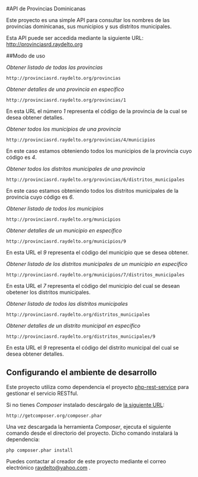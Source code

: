 #API de Provincias Dominicanas

Este proyecto es una simple API para consultar los nombres de las provincias dominicanas, sus municipios y sus distritos municipales.

Esta API puede ser accedida mediante la siguiente URL: http://provinciasrd.raydelto.org

##Modo de uso

_Obtener listado de todas las provincias_

```
http://provinciasrd.raydelto.org/provincias
```

_Obtener detalles de una provincia en específico_
```
http://provinciasrd.raydelto.org/provincias/1
```
En esta URL el número *1* representa el código de la provincia de la cual se desea obtener detalles.

_Obtener todos los municipios de una provincia_
```
http://provinciasrd.raydelto.org/provincias/4/municipios
```
En este caso estamos obteniendo todos los municipios de la provincia cuyo código es *4*.

_Obtener todos los distritos municipales de una provincia_
```
http://provinciasrd.raydelto.org/provincias/6/distritos_municipales
```
En este caso estamos obteniendo todos los distritos municipales de la provincia cuyo código es *6*.

_Obtener listado de todos los municipios_

```
http://provinciasrd.raydelto.org/municipios
```

_Obtener detalles de un municipio en específico_
```
http://provinciasrd.raydelto.org/municipios/9
```
En esta URL el *9* representa el código del municipio que se desea obtener.

_Obtener listado de los distritos municipales de un municipio en específico_
```
http://provinciasrd.raydelto.org/municipios/7/distritos_municipales
```
En esta URL el *7* representa el código del municipio del cual se desean obetener los distritos municipales.

_Obtener listado de todos las distritos municipales_

```
http://provinciasrd.raydelto.org/distritos_municipales
```

_Obtener detalles de un distrito municipal en específico_
```
http://provinciasrd.raydelto.org/distritos_municipales/9
```
En esta URL el *9* representa el código del distrito municipal del cual se desea obtener detalles.

## Configurando el ambiente de desarrollo

Este proyecto utiliza como dependencia el proyecto [php-rest-service](https://github.com/marcj/php-rest-service) para gestionar el servicio RESTful.

Si no tienes *Composer* instalado descárgalo de [la siguiente URL](http://getcomposer.org/composer.phar):

```
http://getcomposer.org/composer.phar
```

Una vez descargada la herramienta *Composer*, ejecuta el siguiente comando desde el directorio del proyecto. Dicho comando instalará la dependencia:

```
php composer.phar install
```

Puedes contactar al creador de este proyecto mediante el correo electrónico raydelto@yahoo.com .
